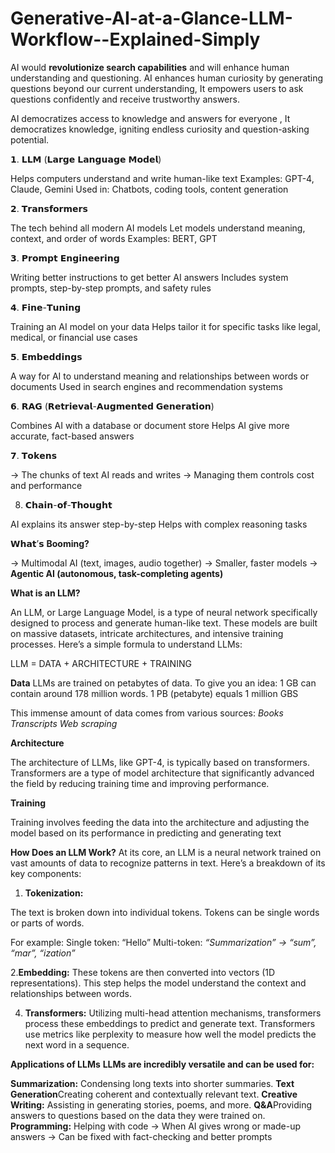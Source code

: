 # Generative-AI-at-a-Glance-LLM-Workflow--Explained-Simply

 AI would **revolutionize search capabilities**  and  will enhance human understanding and questioning.
 AI enhances human curiosity by generating questions beyond our current understanding, It empowers users to ask questions confidently and receive trustworthy answers.
 
 AI democratizes access to knowledge and answers for everyone , It democratizes knowledge, igniting endless curiosity and question-asking potential.
 

 

𝟭. 𝗟𝗟𝗠 (𝗟𝗮𝗿𝗴𝗲 𝗟𝗮𝗻𝗴𝘂𝗮𝗴𝗲 𝗠𝗼𝗱𝗲𝗹) 

 Helps computers understand and write human-like text 
 Examples: GPT-4, Claude, Gemini 
 Used in: Chatbots, coding tools, content generation

𝟮. 𝗧𝗿𝗮𝗻𝘀𝗳𝗼𝗿𝗺𝗲𝗿𝘀 

The tech behind all modern AI models 
Let models understand meaning, context, and order of words 
Examples: BERT, GPT

𝟯. 𝗣𝗿𝗼𝗺𝗽𝘁 𝗘𝗻𝗴𝗶𝗻𝗲𝗲𝗿𝗶𝗻𝗴 

 Writing better instructions to get better AI answers 
 Includes system prompts, step-by-step prompts, and safety rules

𝟰. 𝗙𝗶𝗻𝗲-𝗧𝘂𝗻𝗶𝗻𝗴 

Training an AI model on your data 
 Helps tailor it for specific tasks like legal, medical, or financial use cases

𝟱. 𝗘𝗺𝗯𝗲𝗱𝗱𝗶𝗻𝗴𝘀 

A way for AI to understand meaning and relationships between words or documents 
Used in search engines and recommendation systems

𝟲. 𝗥𝗔𝗚 (𝗥𝗲𝘁𝗿𝗶𝗲𝘃𝗮𝗹-𝗔𝘂𝗴𝗺𝗲𝗻𝘁𝗲𝗱 𝗚𝗲𝗻𝗲𝗿𝗮𝘁𝗶𝗼𝗻) 

Combines AI with a database or document store 
Helps AI give more accurate, fact-based answers

𝟳. 𝗧𝗼𝗸𝗲𝗻𝘀 

→ The chunks of text AI reads and writes 
→ Managing them controls cost and performance

8. 𝗖𝗵𝗮𝗶𝗻-𝗼𝗳-𝗧𝗵𝗼𝘂𝗴𝗵𝘁 

AI explains its answer step-by-step 
Helps with complex reasoning tasks

𝗪𝗵𝗮𝘁’𝘀  **Booming?**

→ Multimodal AI (text, images, audio together) 
→ Smaller, faster models 
→ **Agentic AI (autonomous, task-completing agents)**




**What is an LLM?**

An LLM, or Large Language Model, is a type of neural network specifically
designed to process and generate human-like text. These models are built on
massive datasets, intricate architectures, and intensive training processes.
Here’s a simple formula to understand LLMs:

LLM = DATA + ARCHITECTURE + TRAINING

**Data**
LLMs are trained on petabytes of data. To give you an idea:
1 GB can contain around 178 million words.
1 PB (petabyte) equals 1 million GBS

This immense amount of data comes from various sources:
*Books
Transcripts
Web scraping*

**Architecture**

The architecture of LLMs, like GPT-4, is typically based on transformers.
Transformers are a type of model architecture that significantly advanced
the field by reducing training time and improving performance.

**Training**

Training involves feeding the data into the architecture and adjusting the
model based on its performance in predicting and generating text

**How Does an LLM Work?**
At its core, an LLM is a neural network trained on vast amounts of data to
recognize patterns in text. Here’s a breakdown of its key components:

1. **Tokenization:**
   
 The text is broken down into individual tokens. Tokens can
be single words or parts of words.

For example:
Single token: “Hello”
Multi-token: *“Summarization” -> “sum”, “mar”, “ization”*

2.**Embedding:**
   These tokens are then converted into vectors (1D
representations). This step helps the model understand the context and
relationships between words.

4. **Transformers:** Utilizing multi-head attention mechanisms, transformers
process these embeddings to predict and generate text. Transformers use
metrics like perplexity to measure how well the model predicts the next
word in a sequence.

**Applications of LLMs**
**LLMs are incredibly versatile and can be used for:**

**Summarization:** Condensing long texts into shorter summaries.
**Text Generation**Creating coherent and contextually relevant text.
**Creative Writing:** Assisting in generating stories, poems, and more.
**Q&A**Providing answers to questions based on the data they were trained
on.
**Programming:** Helping with code
→ When AI gives wrong or made-up answers 
→ Can be fixed with fact-checking and better prompts

